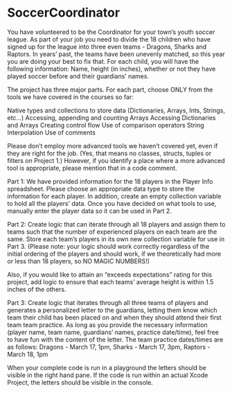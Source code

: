 # SoccerCoordinator
You have volunteered to be the Coordinator for your town’s youth soccer league. As part of your job you need to divide the 18 children who have signed up for the league into three even teams - Dragons, Sharks and Raptors. In years’ past, the teams have been unevenly matched, so this year you are doing your best to fix that. For each child, you will have the following information: Name, height (in inches), whether or not they have played soccer before and their guardians’ names.

The project has three major parts. For each part, choose ONLY from the tools we have covered in the courses so far:

Native types and collections to store data (Dictionaries, Arrays, Ints, Strings, etc...)
Accessing, appending and counting Arrays
Accessing Dictionaries and Arrays
Creating control flow
Use of comparison operators
String Interpolation
Use of comments

Please don’t employ more advanced tools we haven’t covered yet, even if they are right for the job. (Yes, that means no classes, structs, tuples or filters on Project 1.) However, if you identify a place where a more advanced tool is appropriate, please mention that in a code comment.

Part 1: We have provided information for the 18 players in the Player Info spreadsheet. Please choose an appropriate data type to store the information for each player. In addition, create an empty collection variable to hold all the players’ data. Once you have decided on what tools to use, manually enter the player data so it can be used in Part 2.

Part 2: Create logic that can iterate through all 18 players and assign them to teams such that the number of experienced players on each team are the same. Store each team’s players in its own new collection variable for use in Part 3. (Please note: your logic should work correctly regardless of the initial ordering of the players and should work, if we theoretically had more or less than 18 players, so NO MAGIC NUMBERS!)

Also, if you would like to attain an “exceeds expectations” rating for this project, add logic to ensure that each teams’ average height is within 1.5 inches of the others.

Part 3: Create logic that iterates through all three teams of players and generates a personalized letter to the guardians, letting them know which team their child has been placed on and when they should attend their first team team practice. As long as you provide the necessary information (player name, team name, guardians’ names, practice date/time), feel free to have fun with the content of the letter. The team practice dates/times are as follows: Dragons - March 17, 1pm, Sharks - March 17, 3pm, Raptors - March 18, 1pm

When your complete code is run in a playground the letters should be visible in the right hand pane. If the code is run within an actual Xcode Project, the letters should be visible in the console.
